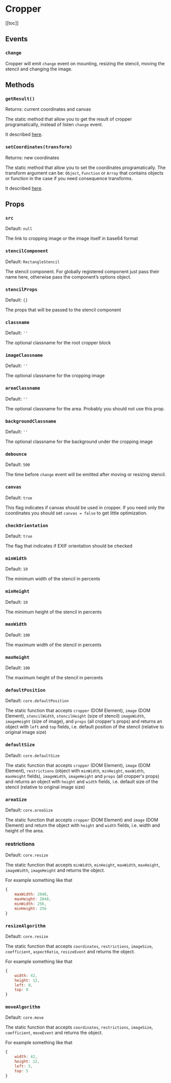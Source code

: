 # Cropper

[[toc]]

## Events

### `change`

Cropper will emit `change` event on mounting, resizing the stencil, moving the stencil and changing the image.

## Methods

### `getResult()`
Returns: current coordinates and canvas

The static method that allow you to get the result of cropper programatically, instead of listen `change` event.

It described [here](/tutorials/recipes.html#second-method).


### `setCoordinates(transform)`
Returns: new coordinates

The static method that allow you to set the coordinates programatically. The transform argument can be: `Object`, `Function` or `Array` that contains objects or function in the case if you need consequence transforms.

It described [here](/tutorials/recipes.html#second-method).

## Props

### `src`
Default: `null`

The link to cropping image or the image itself in base64 format

### `stencilComponent`
Default: `RectangleStencil`

The stencil component. For globally registered component just pass their name here, otherwise pass the component’s options object.


### `stencilProps`
Default: `{}`

The props that will be passed to the stencil component


### `classname`
Default: `''`

The optional classname for the root cropper block


### `imageClassname`
Default: `''`

The optional classname for the cropping image


### `areaClassname`
Default: `''`

The optional classname for the area. Probably you should not use this prop.


### `backgroundClassname`
Default: `''`

The optional classname for the background under the cropping image

### `debounce`
Default: `500`

The time before `change` event will be emitted after moving or resizing stencil.

### `canvas`
Default: `true`

This flag indicates if canvas should be used in cropper. If you need only the coordinates you should set `canvas = false` to get little optimization.

### `checkOrientation`
Default: `true`

The flag that indicates if EXIF orientation should be checked

### `minWidth`
Default: `10`

The minimum width of the stencil in percents

### `minHeight`
Default: `10`

The minimum height of the stencil in percents

### `maxWidth`
Default: `100`

The maximum width of the stencil in percents

### `maxHeight`
Default: `100`

The maximum height of the stencil in percents

### `defaultPosition`
Default: `core.defaultPosition`

The static function that accepts `cropper` (DOM Element), `image` (DOM Element), `stencilWidth`, `stencilHeight` (size of stencil) `imageWidth`,  `imageHeight` (size of image), and `props` (all cropper's props) and returns an object with `left` and `top` fields, i.e. default position of the stencil (relative to original image size)

### `defaultSize`
Default: `core.defaultSize`

The static function that accepts `cropper` (DOM Element), `image` (DOM Element), `restrictions` (object with `minWidth`, `minHeight`, `maxWidth`, `maxHeight` fields), `imageWidth`, `imageHeight` and `props` (all cropper's props) and returns an object with `height` and `width` fields, i.e. default size of the stencil (relative to original image size)

### `areaSize`
Default: `core.areaSize`

The static function that accepts `cropper` (DOM Element) and `image` (DOM Element) and return the object with `height` and `width` fields, i.e. width and height of the area.

### restrictions
Default: `core.resize`

The static function that accepts `minWidth`, `minHeight`, `maxWidth`, `maxHeight`, `imageWidth`, `imageHeight` and returns the object.

For example something like that
```js
{
	maxWidth: 2048,
	maxHeight: 2048,
	minWidth: 256,
	minHeight: 256
}
```

### `resizeAlgorithm`
Default: `core.resize`

The static function that accepts `coordinates`, `restrictions`, `imageSize`, `coefficient`, `aspectRatio`, `resizeEvent` and returns the object.

For example something like that
```js
{
	width: 42,
	height: 12,
	left: 0,
	top: 0
}
```

### `moveAlgorithm`
Default: `core.move`

The static function that accepts `coordinates`, `restrictions`, `imageSize`, `coefficient`, `moveEvent` and returns the object.

For example something like that
```js
{
	width: 42,
	height: 12,
	left: 5,
	top: 5
}
```
